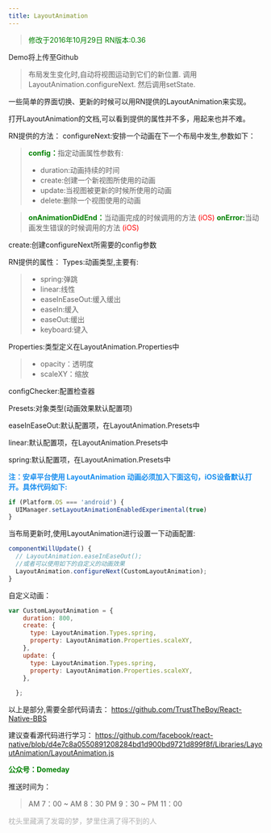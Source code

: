 ```yaml
---
title: LayoutAnimation
---
```

><span class='fontSmall' style='color:green'>修改于2016年10月29日
>RN版本:0.36</span>  

<!-- More -->

Demo将上传至Github
><span class='fontSmall'>布局发生变化时,自动将视图运动到它们的新位置.
>调用LayoutAnimation.configureNext.
>然后调用setState.</span>

一些简单的界面切换、更新的时候可以用RN提供的LayoutAnimation来实现。

打开LayoutAnimation的文档,可以看到提供的属性并不多，用起来也并不难。

RN提供的方法：
configureNext:安排一个动画在下一个布局中发生,参数如下：
><span style='color:green;font-weight:bold'>config：</span>指定动画属性参数有:
> - duration:动画持续的时间
> - create:创建一个新视图所使用的动画
> - update:当视图被更新的时候所使用的动画
> - delete:删除一个视图使用的动画

><span style='color:green;font-weight:bold'>onAnimationDidEnd：</span>当动画完成的时候调用的方法 <span style='color:red'>(iOS)</span>
><span style='color:green;font-weight:bold'>onError:</span>当动画发生错误的时候调用的方法 <span style='color:red'>(iOS)</span>

create:创建configureNext所需要的config参数

RN提供的属性：
Types:动画类型,主要有:
> - spring:弹跳
> - linear:线性
> - easeInEaseOut:缓入缓出
> - easeIn:缓入
> - easeOut:缓出
> - keyboard:键入

Properties:类型定义在LayoutAnimation.Properties中
> - opacity：透明度
> - scaleXY：缩放

configChecker:配置检查器

Presets:对象类型(动画效果默认配置项)

easeInEaseOut:默认配置项，在LayoutAnimation.Presets中

linear:默认配置项，在LayoutAnimation.Presets中

spring:默认配置项，在LayoutAnimation.Presets中

<span style='color:188eee;font-weight:bold'>注：安卓平台使用 LayoutAnimation 动画必须加入下面这句，iOS设备默认打开。具体代码如下:</span>
```javascript
if (Platform.OS === 'android') {
  UIManager.setLayoutAnimationEnabledExperimental(true)
}
```

当布局更新时,使用LayoutAnimation进行设置一下动画配置:

```javascript
componentWillUpdate() {   
  // LayoutAnimation.easeInEaseOut();
  //或者可以使用如下的自定义的动画效果
  LayoutAnimation.configureNext(CustomLayoutAnimation);
}
```
自定义动画：
```javascript
var CustomLayoutAnimation = {
    duration: 800,
    create: {
      type: LayoutAnimation.Types.spring,
      property: LayoutAnimation.Properties.scaleXY,
    },
    update: {
      type: LayoutAnimation.Types.spring,
      property: LayoutAnimation.Properties.scaleXY,
    },
    
  };

```
以上是部分,需要全部代码请去：
	https://github.com/TrustTheBoy/React-Native-BBS

建议查看源代码进行学习：
	https://github.com/facebook/react-native/blob/d4e7c8a0550891208284bd1d900bd9721d899f8f/Libraries/LayoutAnimation/LayoutAnimation.js

<font style='color:green;font-weight:bold'>公众号：Domeday</font>

推送时间为：
>AM 7：00 ~ AM 8：30 
>PM 9：30 ~ PM 11：00

<span style='color:B2B2B2'>枕头里藏满了发霉的梦，梦里住满了得不到的人</span>